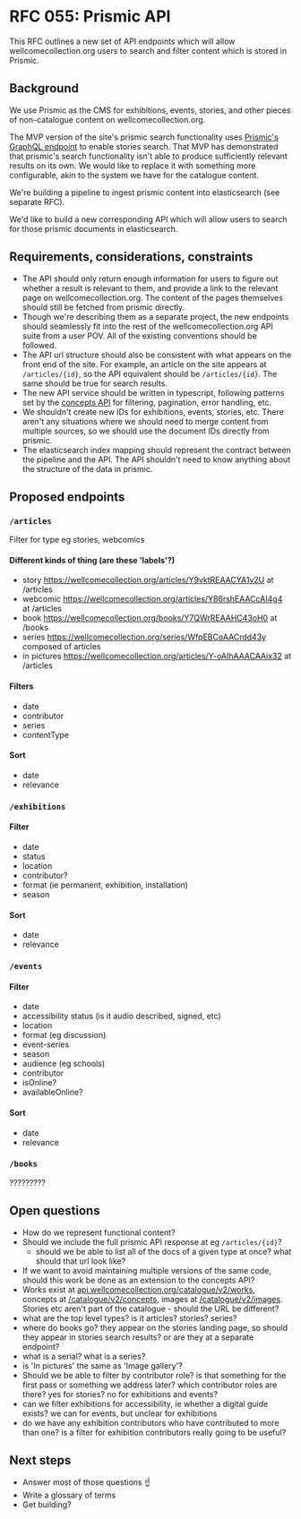 # RFC 055: Prismic API

This RFC outlines a new set of API endpoints which will allow wellcomecollection.org users to search and filter content which is stored in Prismic.

## Background

We use Prismic as the CMS for exhibitions, events, stories, and other pieces of non-catalogue content on wellcomecollection.org.

The MVP version of the site's prismic search functionality uses [Prismic's GraphQL endpoint](https://prismic.io/docs/graphql) to enable stories search. That MVP has demonstrated that prismic's search functionality isn't able to produce sufficiently relevant results on its own. We would like to replace it with something more configurable, akin to the system we have for the catalogue content.

We're building a pipeline to ingest prismic content into elasticsearch (see separate RFC).

We'd like to build a new corresponding API which will allow users to search for those prismic documents in elasticsearch.

## Requirements, considerations, constraints

- The API should only return enough information for users to figure out whether a result is relevant to them, and provide a link to the relevant page on wellcomecollection.org. The content of the pages themselves should still be fetched from prismic directly.
- Though we're describing them as a separate project, the new endpoints should seamlessly fit into the rest of the wellcomecollection.org API suite from a user POV. All of the existing conventions should be followed.
- The API url structure should also be consistent with what appears on the front end of the site. For example, an article on the site appears at `/articles/{id}`, so the API equivalent should be `/articles/{id}`. The same should be true for search results.
- The new API service should be written in typescript, following patterns set by the [concepts API](../050-concepts-api/README.md) for filtering, pagination, error handling, etc.
- We shouldn't create new IDs for exhibitions, events, stories, etc. There aren't any situations where we should need to merge content from multiple sources, so we should use the document IDs directly from prismic.
- The elasticsearch index mapping should represent the contract between the pipeline and the API. The API shouldn't need to know anything about the structure of the data in prismic.

## Proposed endpoints

### `/articles`

Filter for type eg stories, webcomics

#### Different kinds of thing (are these 'labels'?)

- story <https://wellcomecollection.org/articles/Y9vktREAACYA1v2U> at /articles
- webcomic <https://wellcomecollection.org/articles/Y86rshEAACcAI4g4> at /articles
- book <https://wellcomecollection.org/books/Y7QWrREAAHC43oH0> at /books
- series <https://wellcomecollection.org/series/WfpEBCoAACrdd43y> composed of articles
- in pictures <https://wellcomecollection.org/articles/Y-oAIhAAACAAix32> at /articles

#### Filters

- date
- contributor
- series
- contentType

#### Sort

- date
- relevance

### `/exhibitions`

#### Filter

- date
- status
- location
- contributor?
- format (ie permanent, exhibition, installation)
- season

#### Sort

- date
- relevance

### `/events`

#### Filter

- date
- accessibility status (is it audio described, signed, etc)
- location
- format (eg discussion)
- event-series
- season
- audience (eg schools)
- contributor
- isOnline?
- availableOnline?

#### Sort

- date
- relevance

### `/books`

?????????

## Open questions

- How do we represent functional content?
- Should we include the full prismic API response at eg `/articles/{id}`?
    - should we be able to list all of the docs of a given type at once? what should that url look like?
- If we want to avoid maintaining multiple versions of the same code, should this work be done as an extension to the concepts API?
- Works exist at [api.wellcomecollection.org/catalogue/v2/works](api.wellcomecollection.org/catalogue/v2/works), concepts at [/catalogue/v2/concepts](api.wellcomecollection.org/catalogue/v2/concepts), images at [/catalogue/v2/images](api.wellcomecollection.org/catalogue/v2/images).  
Stories etc aren't part of the catalogue - should the URL be different?
- what are the top level types? is it articles? stories? series?
- where do books go? they appear on the stories landing page, so should they appear in stories search results? or are they at a separate endpoint?
- what is a serial? what is a series?
- is 'In pictures' the same as 'Image gallery'?
- Should we be able to filter by contributor role? is that something for the first pass or something we address later? which contributor roles are there? yes for stories? no for exhibitions and events?
- can we filter exhibitions for accessibility, ie whether a digital guide exists? we can for events, but unclear for exhibitions
- do we have any exhibition contributors who have contributed to more than one? is a filter for exhibition contributors really going to be useful?

## Next steps

- Answer most of those questions ☝️
- Write a glossary of terms
- Get building?
